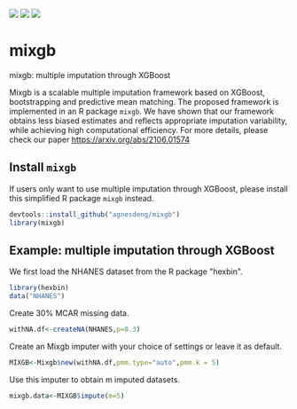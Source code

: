 [![](https://img.shields.io/badge/Made%20With-R-9cf)](https://github.com/agnesdeng/misle)
[![](https://img.shields.io/badge/Version-1.0.0-brightgreen)](https://github.com/agnesdeng/misle)
[![](https://img.shields.io/badge/Lifecycle-Experimental-ff69b4)](https://github.com/agnesdeng/misle)

# mixgb
mixgb: multiple imputation through XGBoost

Mixgb is a scalable multiple imputation framework based on XGBoost, bootstrapping and predictive mean matching. The proposed framework is implemented in an R package `mixgb`. We have shown that our framework obtains less biased estimates and reflects appropriate imputation variability, while achieving high computational efficiency. For more details, please check our paper https://arxiv.org/abs/2106.01574


## Install `mixgb` 
If users only want to use multiple imputation through XGBoost, please install this simplified R package `mixgb` instead.
```r
devtools::install_github("agnesdeng/mixgb")
library(mixgb)
```

## Example: multiple imputation through XGBoost

We first load the NHANES dataset from the R package "hexbin".
``` r
library(hexbin)
data("NHANES")
```

Create 30% MCAR missing data.
``` r
withNA.df<-createNA(NHANES,p=0.3)
```

Create an Mixgb imputer with your choice of settings or leave it as default.
``` r
MIXGB<-Mixgb$new(withNA.df,pmm.type="auto",pmm.k = 5)
```

Use this imputer to obtain m imputed datasets.
``` r
mixgb.data<-MIXGB$impute(m=5)
``` 

